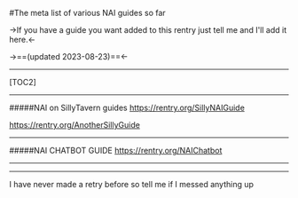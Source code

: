 #The meta list of various NAI guides so far

->If you have a guide you want added to this rentry just tell me and I'll add it here.<-

->==(updated 2023-08-23)==<-
***
[TOC2] 
***
#####NAI on SillyTavern guides
https://rentry.org/SillyNAIGuide

https://rentry.org/AnotherSillyGuide
***
#####NAI CHATBOT GUIDE
https://rentry.org/NAIChatbot
***
***
I have never made a retry before so tell me if I messed anything up